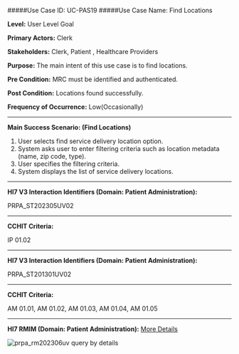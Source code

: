 #####Use Case ID: UC-PAS19
#####Use Case Name: Find Locations

**Level:**                     User Level Goal

**Primary Actors:**            Clerk

**Stakeholders:**              Clerk, Patient , Healthcare Providers

**Purpose:**                   The main intent of this use case is to find locations.

**Pre Condition:**             MRC must be identified and authenticated.

**Post Condition:**            Locations found successfully.

**Frequency of Occurrence:**   Low(Occasionally)
__________________________________________________________
**Main Success Scenario: (Find Locations)**

1. User selects find service delivery location option.
2. System asks user to enter filtering criteria such as location metadata (name, zip code, type).
3. User specifies the filtering criteria.
4. System displays the list of service delivery locations.

________________________________________________________________________
**Hl7 V3 Interaction Identifiers (Domain: Patient Administration):**

PRPA_ST202305UV02
_______________________________________________________________
**CCHIT Criteria:**

IP 01.02
________________________________________________________________________
**Hl7 V3 Interaction Identifiers (Domain: Patient Administration):**

PRPA_ST201301UV02
_______________________________________________________________
**CCHIT Criteria:**

AM 01.01, AM 01.02, AM 01.03, AM 01.04, AM 01.05

_______________________________________________________________
**Hl7 RMIM (Domain: Patient Administration):**
[More Details](http://www.hl7.org/implement/standards/product_brief.cfm?product_id=306)

![prpa_rm202306uv query by details](https://f.cloud.github.com/assets/5391320/1295200/0ddde126-30a7-11e3-9856-bb39c787d057.png)
